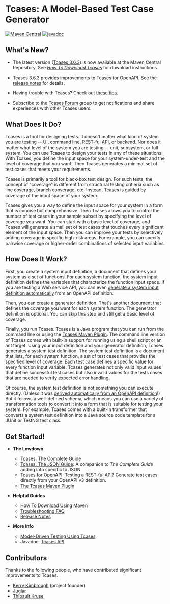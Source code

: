 # Tcases: A Model-Based Test Case Generator #

[![Maven Central](https://maven-badges.herokuapp.com/maven-central/org.cornutum.tcases/tcases-shell/badge.svg?style=plastic)](https://maven-badges.herokuapp.com/maven-central/org.cornutum.tcases/tcases-shell)
[![javadoc](https://javadoc.io/badge2/org.cornutum.tcases/tcases-shell/javadoc.svg?style=plastic)](https://javadoc.io/doc/org.cornutum.tcases/tcases-shell)

## What's New? ##

  * The latest version ([Tcases 3.6.3](ReleaseNotes.md#363)) is now available at the Maven Central Repository.
    See [*How To Download Tcases*](HowToDownload.md) for download instructions.

  * Tcases 3.6.3 provides improvements to Tcases for OpenAPI. See the [release notes](ReleaseNotes.md#363) for details.

  * Having trouble with Tcases? Check out [these tips](./Troubleshooting-FAQs.md).

  * Subscribe to the [Tcases Forum](https://groups.google.com/d/forum/tcases) group to get notifications and share experiences with other Tcases users.

## What Does It Do? ##

Tcases is a tool for designing tests. It doesn't matter what kind of system you are testing -- UI, command line,
[REST-ful API](tcases-openapi/README.md#tcases-for-openapi-from-rest-ful-to-test-ful), or backend.
Nor does it matter what level of the system you are testing -- unit, subsystem, or full system. You can use Tcases to design your tests in any of these situations. With Tcases, you define the input space for your system-under-test and the level of coverage that you want. Then Tcases generates a minimal set of test cases that meets your requirements.

Tcases is primarily a tool for black-box test design. For such tests, the concept of "coverage" is different from structural testing critieria such as line coverage, branch converage, etc. Instead, Tcases is guided by coverage of the input space of your system.

Tcases gives you a way to define the input space for your system in a form that is concise but comprehensive. Then Tcases allows you to control the number of test cases in your sample subset by specifying the level of coverage you want. You can start with a basic level of coverage, and Tcases will generate a small set of test cases that touches every significant element of the input space. Then you can improve your tests by selectively adding coverage in specific high-risk areas. For example, you can specify pairwise coverage or higher-order combinations of selected input variables.

## How Does It Work? ##

First, you create a system input definition, a document that defines your system as a set of functions. For each system
function, the system input definition defines the variables that characterize the function input space. If you are testing a Web
service API, you can even [generate a system input definition automatically](tcases-openapi/README.md#tcases-for-openapi-from-rest-ful-to-test-ful) from an OpenAPI definition.

Then, you can create a generator definition. That's another document that defines the coverage you want for each system function. The generator definition is optional. You can skip this step and still get a basic level of coverage.

Finally, you run Tcases. Tcases is a Java program that you can run from the command line or using the [Tcases Maven Plugin](http://www.cornutum.org/tcases/docs/tcases-maven-plugin/). The command line version of Tcases comes with built-in support for running using a shell script or an ant target. Using your input definition and your generator definition, Tcases generates a system test definition. The system test definition is a document that lists, for each system function, a set of test cases that provides the specified level of coverage. Each test case defines a specific value for every function input variable. Tcases generates not only valid input values that define successful test cases but also invalid values for the tests cases that are needed to verify expected error handling.

Of course, the system test definition is not something you can execute directly. (Unless it was [derived automatically from an
OpenAPI definition](tcases-openapi/README.md#how-do-you-run-generated-api-test-cases)!) But it follows a well-defined schema, which
means you can use a variety of transformation tools to convert it into a form that is suitable for testing your system. For
example, Tcases comes with a built-in transformer that converts a system test definition into a Java source code template for a
JUnit or TestNG test class.

## Get Started! ##

  * **The Lowdown**
    * [Tcases: The Complete Guide](http://www.cornutum.org/tcases/docs/Tcases-Guide.htm)
    * [Tcases: The JSON Guide](http://www.cornutum.org/tcases/docs/Tcases-Json.htm): A companion to _The Complete Guide_ adding info specific to JSON
    * [Tcases for OpenAPI](tcases-openapi/README.md#tcases-for-openapi-from-rest-ful-to-test-ful): Testing a REST-ful API? Generate test cases directly from your OpenAPI v3 definition.
    * [The Tcases Maven Plugin](http://www.cornutum.org/tcases/docs/tcases-maven-plugin/)

  * **Helpful Guides**
    * [How To Download Using Maven](HowToDownload.md)
    * [Troubleshooting FAQ](./Troubleshooting-FAQs.md)
    * [Release Notes](ReleaseNotes.md)

  * **More Info**
    * [Model-Driven Testing Using Tcases](ModelDrivenTestingForAgileTeams.md)
    * Javadoc: [Tcases API](http://www.cornutum.org/tcases/docs/api/)

## Contributors ##

Thanks to the following people, who have contributed significant improvements to Tcases.

  * [Kerry Kimbrough](https://github.com/kerrykimbrough) (project founder)
  * [Juglar](https://github.com/juglar)
  * [Thibault Kruse](https://github.com/tkruse)
